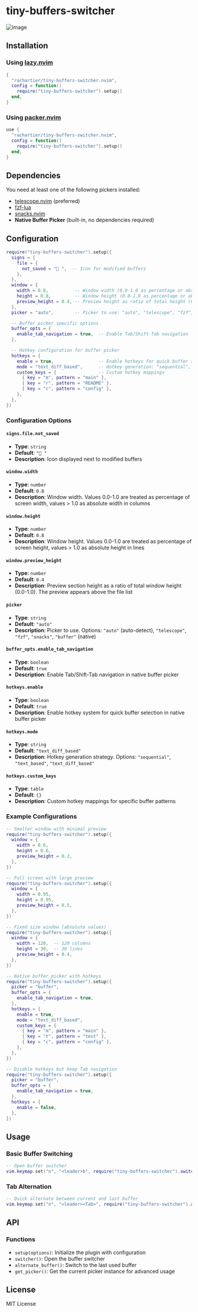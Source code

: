# tiny-buffers-switcher

![image](https://github.com/rachartier/tiny-buffers-switcher.nvim/assets/2057541/fe6b9c50-d85d-4f66-9217-f6c2114794f2)

## Installation

### Using [lazy.nvim](https://github.com/folke/lazy.nvim)

```lua
{
  "rachartier/tiny-buffers-switcher.nvim",
  config = function()
    require("tiny-buffers-switcher").setup()
  end,
}
```

### Using [packer.nvim](https://github.com/wbthomason/packer.nvim)

```lua
use {
  "rachartier/tiny-buffers-switcher.nvim",
  config = function()
    require("tiny-buffers-switcher").setup()
  end,
}
```

## Dependencies

You need at least one of the following pickers installed:

- [telescope.nvim](https://github.com/nvim-telescope/telescope.nvim) (preferred)
- [fzf-lua](https://github.com/ibhagwan/fzf-lua)
- [snacks.nvim](https://github.com/folke/snacks.nvim)
- **Native Buffer Picker** (built-in, no dependencies required)

## Configuration

```lua
require("tiny-buffers-switcher").setup({
  signs = {
    file = {
      not_saved = "󰉉 ",  -- Icon for modified buffers
    },
  },
  window = {
    width = 0.8,          -- Window width (0.0-1.0 as percentage or absolute number)
    height = 0.8,         -- Window height (0.0-1.0 as percentage or absolute number)
    preview_height = 0.4, -- Preview height as ratio of total height (0.0-1.0)
  },
  picker = "auto",        -- Picker to use: "auto", "telescope", "fzf", "snacks", "buffer"

  -- Buffer picker specific options
  buffer_opts = {
    enable_tab_navigation = true,  -- Enable Tab/Shift-Tab navigation
  },

  -- Hotkey configuration for buffer picker
  hotkeys = {
    enable = true,                 -- Enable hotkeys for quick buffer selection
    mode = "text_diff_based",      -- Hotkey generation: "sequential", "text_based", "text_diff_based"
    custom_keys = {                -- Custom hotkey mappings
      { key = "m", pattern = "main" },
      { key = "r", pattern = "README" },
      { key = "c", pattern = "config" },
    },
  },
})
```

### Configuration Options

#### `signs.file.not_saved`
- **Type**: `string`
- **Default**: `"󰉉 "`
- **Description**: Icon displayed next to modified buffers

#### `window.width`
- **Type**: `number`
- **Default**: `0.8`
- **Description**: Window width. Values 0.0-1.0 are treated as percentage of screen width, values > 1.0 as absolute width in columns

#### `window.height`
- **Type**: `number`
- **Default**: `0.8`
- **Description**: Window height. Values 0.0-1.0 are treated as percentage of screen height, values > 1.0 as absolute height in lines

#### `window.preview_height`
- **Type**: `number`
- **Default**: `0.4`
- **Description**: Preview section height as a ratio of total window height (0.0-1.0). The preview appears above the file list

#### `picker`
- **Type**: `string`
- **Default**: `"auto"`
- **Description**: Picker to use. Options: `"auto"` (auto-detect), `"telescope"`, `"fzf"`, `"snacks"`, `"buffer"` (native)

#### `buffer_opts.enable_tab_navigation`
- **Type**: `boolean`
- **Default**: `true`
- **Description**: Enable Tab/Shift-Tab navigation in native buffer picker

#### `hotkeys.enable`
- **Type**: `boolean`
- **Default**: `true`
- **Description**: Enable hotkey system for quick buffer selection in native buffer picker

#### `hotkeys.mode`
- **Type**: `string`
- **Default**: `"text_diff_based"`
- **Description**: Hotkey generation strategy. Options: `"sequential"`, `"text_based"`, `"text_diff_based"`

#### `hotkeys.custom_keys`
- **Type**: `table`
- **Default**: `{}`
- **Description**: Custom hotkey mappings for specific buffer patterns

### Example Configurations

```lua
-- Smaller window with minimal preview
require("tiny-buffers-switcher").setup({
  window = {
    width = 0.6,
    height = 0.6,
    preview_height = 0.3,
  },
})

-- Full screen with large preview
require("tiny-buffers-switcher").setup({
  window = {
    width = 0.95,
    height = 0.95,
    preview_height = 0.5,
  },
})

-- Fixed size window (absolute values)
require("tiny-buffers-switcher").setup({
  window = {
    width = 120,  -- 120 columns
    height = 30,  -- 30 lines
    preview_height = 0.4,
  },
})

-- Native buffer picker with hotkeys
require("tiny-buffers-switcher").setup({
  picker = "buffer",
  buffer_opts = {
    enable_tab_navigation = true,
  },
  hotkeys = {
    enable = true,
    mode = "text_diff_based",
    custom_keys = {
      { key = "m", pattern = "main" },
      { key = "t", pattern = "test" },
      { key = "c", pattern = "config" },
    },
  },
})

-- Disable hotkeys but keep Tab navigation
require("tiny-buffers-switcher").setup({
  picker = "buffer",
  buffer_opts = {
    enable_tab_navigation = true,
  },
  hotkeys = {
    enable = false,
  },
})
```

## Usage

### Basic Buffer Switching

```lua
-- Open buffer switcher
vim.keymap.set("n", "<leader>b", require("tiny-buffers-switcher").switcher, { desc = "Buffer Switcher" })
```

### Tab Alternation

```lua
-- Quick alternate between current and last buffer
vim.keymap.set("n", "<leader><Tab>", require("tiny-buffers-switcher").alternate_buffer, { desc = "Alternate Buffer" })
```


## API

### Functions

- `setup(options)`: Initialize the plugin with configuration
- `switcher()`: Open the buffer switcher
- `alternate_buffer()`: Switch to the last used buffer
- `get_picker()`: Get the current picker instance for advanced usage

## License

MIT License
